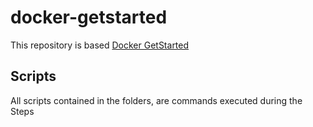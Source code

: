 # docker-getstarted
This repository is based [Docker GetStarted](https://docs.docker.com/get-started/)

## Scripts
All scripts contained in the folders, are commands executed during the Steps
